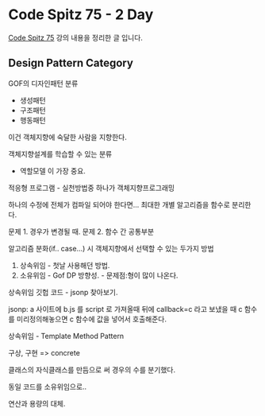 # Code Spitz 75 - 2 Day

[Code Spitz 75](https://www.facebook.com/groups/codespitz/) 강의 내용을 정리한 글 입니다.

## Design Pattern Category

GOF의 디자인패턴 분류  
 - 생성패턴
 - 구조패턴
 - 행동패턴

 이건 객체지향에 숙달한 사람을 지향한다.

 객체지향설계를 학습할 수 있는 분류  
 - 역할모델 이 가장 중요.

 적응형 프로그램 - 실천방법중 하나가 객체지향프로그래밍  

하나의 수정에 전체가 컴파일 되어야 한다면...
최대한 개별 알고리즘을 함수로 분리한다.

문제 1. 경우가 변경될 때.
문제 2. 함수 간 공통부분

알고리즘 분화(if.. case...) 시 객체지향에서 선택할 수 있는 두가지 방법
1. 상속위임 - 첫날 사용해던 방법.
2. 소유위임 -  Gof DP 방향성. - 문제점:형이 많이 나온다.

상속위임 깃헙 코드 - jsonp 찾아보기. 

jsonp: a 사이트에 b.js 를 script 로 가져올때 뒤에 callback=c 라고 보냈을 때 c 함수를 미리정의해놓으면
c 함수에 값을 넣어서 호출해준다.

상속위임 - Template Method Pattern

구상, 구현 => concrete

클래스의 자식클래스를 만듬으로 써 경우의 수를 분기했다.

동일 코드를 소유위임으로..

연산과 용량의 대체.



